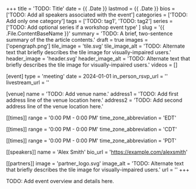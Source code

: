 +++
title = 'TODO: Title'
date = {{ .Date }}
lastmod = {{ .Date }}
bios = ['TODO: Add all speakers associated with the event']
categories = ['TODO: Add only one category']
tags = ['TODO: tag1', 'TODO: tag2']
series = ['TODO: Add optional series if a workshop event type' ]
slug = '{{ .File.ContentBaseName }}'
summary = 'TODO: A brief, two-sentence summary of the the article contents.'
draft = true
images = ['opengraph.png']
tile_image = 'tile.svg'
tile_image_alt = 'TODO: Alternate text that briefly describes the tile image for visually-impaired users.'
header_image = 'header.svg'
header_image_alt = 'TODO: Alternate text that briefly describes the tile image for visually-impaired users.'
videos = []

[event]
type = 'meeting'
date = 2024-01-01
in_person_rsvp_url = ''
livestream_url = ''

[venue]
name = 'TODO: Add venue name.'
address1 = 'TODO: Add first address line of the venue location here.'
address2 = 'TODO: Add second address line of the venue location here.'

[[times]]
range = '0:00 PM - 0:00 PM'
time_zone_abbreviation = 'EDT'

[[times]]
range = '0:00 PM - 0:00 PM'
time_zone_abbreviation = 'CDT'

[[times]]
range = '0:00 PM - 0:00 PM'
time_zone_abbreviation = 'PDT'

[[speakers]]
name = 'Alex Smith'
bio_url = 'https://example.com/alexsmith'

[[partners]]
image = 'partner_logo.svg'
image_alt = 'TODO: Alternate text that briefly describes the tile image for visually-impaired users.'
url = ''
+++

TODO: Add event overview and details here.
